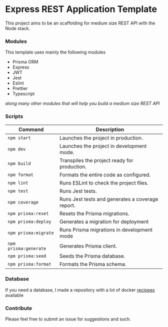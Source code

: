 # Express REST Application Template
This project aims to be an scaffolding for medium size REST API with the Node stack.
### Modules
This template uses mainly the following modules
- Prisma ORM
- Express
- JWT
- Jest
- Eslint
- Prettier
- Typescript

*along many other modules that will help you build a medium size REST API*
### Scripts
| Command                | Description                                      |
| ---------------------- | ------------------------------------------------ |
| `npm start`           | Launches the project in production.              |
| `npm dev`             | Launches the project in development mode.        |
| `npm build`           | Transpiles the project ready for production.     |
| `npm format`          | Formats the entire code as configured.           |
| `npm lint`            | Runs ESLint to check the project files.          |
| `npm test`            | Runs Jest tests.                                 |
| `npm coverage`        | Runs Jest tests and generates a coverage report. |
| `npm prisma:reset`    | Resets the Prisma migrations.                    |
| `npm prisma:deploy`   | Generates a migration for deployment             |
| `npm prisma:migrate`  | Runs Prisma migrations in development mode       |
| `npm prisma:generate` | Generates Prisma client.                         |
| `npm prisma:seed`     | Seeds the Prisma database.                       |
| `npm prisma:format`   | Formats the Prisma schema.                       |

### Database
If you need a database, I made a repository with a lot of docker [recipees](https://github.com/rdev32/dockerfiles) available

### Contribute
Please feel free to submit an issue for suggestions and such.

